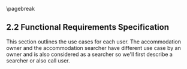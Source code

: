\pagebreak

## 2.2 Functional Requirements Specification

This section outlines the use cases for each user. The accommodation owner and the accommodation searcher have different use case by an owner and is also considered as a searcher so we'll first describe a searcher or also call user.
